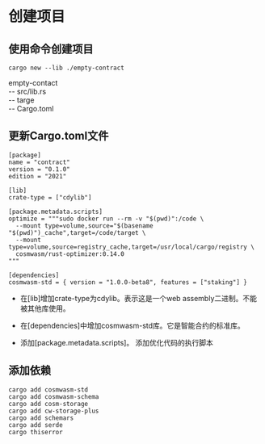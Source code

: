 # 创建项目
## 使用命令创建项目
```
cargo new --lib ./empty-contract
```
empty-contact  
-- src/lib.rs  
-- targe  
-- Cargo.toml
## 更新Cargo.toml文件

```
[package]
name = "contract"
version = "0.1.0"
edition = "2021"

[lib]
crate-type = ["cdylib"]

[package.metadata.scripts]
optimize = """sudo docker run --rm -v "$(pwd)":/code \
  --mount type=volume,source="$(basename "$(pwd)")_cache",target=/code/target \
  --mount type=volume,source=registry_cache,target=/usr/local/cargo/registry \
  cosmwasm/rust-optimizer:0.14.0
"""

[dependencies]
cosmwasm-std = { version = "1.0.0-beta8", features = ["staking"] }
```
+ 在[lib]增加crate-type为cdylib。表示这是一个web assembly二进制。不能被其他库使用。
+ 在[dependencies]中增加cosmwasm-std库。它是智能合约的标准库。

+ 添加[package.metadata.scripts]。 添加优化代码的执行脚本
## 添加依赖
 
```
cargo add cosmwasm-std
cargo add cosmwasm-schema
cargo add cosm-storage
cargo add cw-storage-plus
cargo add schemars
cargo add serde
cargo thiserror
```
